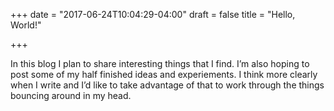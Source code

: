 +++
date = "2017-06-24T10:04:29-04:00"
draft = false
title = "Hello, World!"

+++

In this blog I plan to share interesting things that I find. I’m also hoping to
post some of my half finished ideas and experiements. I think more clearly when
I write and I’d like to take advantage of that to work through the things bouncing
around in my head.
